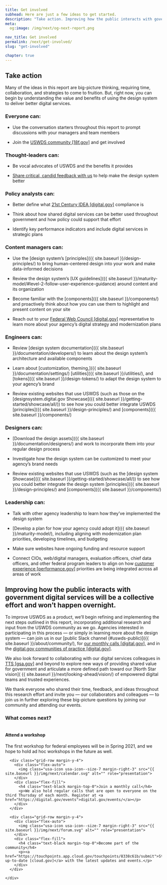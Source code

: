 ```yaml
---
title: Get involved
subhead: Here are just a few ideas to get started.
description: "Take action. Improving how the public interacts with government digital services will be a collective effort and won’t happen overnight."
meta:
  og:image: /img/next/og-next-report.png

nav_title: Get involved
permalink: /next/get-involved/
slug: "get-involved"

chapter: true
---
```


<section class="next-section">
  <div class="grid-container">
    <div class="grid-row">
       <h2 class="grid-col-12 tablet:grid-col-8 desktop:grid-col-12 margin-top-0 tablet:margin-x-auto desktop:margin-x-0">Take action</h2>
    </div>
    <div class="grid-row">
      <div class="grid-col-12 tablet:grid-col-8 tablet:margin-x-auto desktop:margin-x-0 next-section-prose">
        <p>Many of the ideas in this report are big-picture thinking, requiring time, collaboration, and strategies to come to fruition. But, right now, you can begin by understanding the value and benefits of using the design system to deliver better digital services.</p>
      </div>
    </div>
    <div class="grid-row">
<div class="grid-col-12 tablet:grid-col-8 tablet:margin-x-auto desktop:margin-x-0 desktop:grid-col-6 desktop:padding-right-205" markdown="1">

### Everyone can:

- Use the conversation starters throughout this report to prompt discussions with your managers and team members

- Join the [USWDS community [18f.gov]](https://chat.18f.gov/) and get involved

### Thought-leaders can:

- Be vocal advocates of USWDS and the benefits it provides

- [Share critical, candid feedback with us](mailto:uswds@support.digitalgov.gov) to help make the design system better

### Policy analysts can:

- Better define what [21st Century IDEA [digital.gov]](https://digital.gov/resources/21st-century-integrated-digital-experience-act/) compliance is

- Think about how shared digital services can be better used throughout government and how policy could support that effort

- Identify key performance indicators and include digital services in strategic plans

### Content managers can:

- Use the [design system’s [principles]({{ site.baseurl }}/design-principles/) to bring human-centered design into your work and make data-informed decisions

- Review the design system’s [UX guidelines]({{ site.baseurl }}/maturity-model/#level-2-follow-user-experience-guidance) around content and its organization

- Become familiar with the [components]({{ site.baseurl }}/components/) and proactively think about how you can use them to highlight and present content on your site

- Reach out to your [Federal Web Council [digital.gov]](https://digital.gov/resources/federal-web-council/) representative to learn more about your agency’s digital strategy and modernization plans

</div>
<div class="grid-col-12 tablet:grid-col-8 tablet:margin-x-auto desktop:margin-x-0 desktop:grid-col-6 desktop:padding-left-205" markdown="1">


### Engineers can:

- Review [design system documentation]({{ site.baseurl }}/documentation/developers/) to learn about the design system’s architecture and available components

- Learn about [customization, theming,]({{ site.baseurl }}/documentation/settings/) [utilities]({{ site.baseurl }}/utilities/), and [tokens]({{ site.baseurl }}/design-tokens/) to adapt the design system to your agency’s brand

- Review existing websites that use USWDS (such as those on the [designsystem.digital.gov Showcase]({{ site.baseurl }}/getting-started/showcase/all/)) to see how you could better integrate USWDS [principles]({{ site.baseurl }}/design-principles/) and [components]({{ site.baseurl }}/components/)

### Designers can:

- [Download the design assets]({{ site.baseurl }}/documentation/designers/) and work to incorporate them into your regular design process

- Investigate how the design system can be customized to meet your agency’s brand needs

- Review existing websites that use USWDS (such as the [design system Showcase]({{ site.baseurl }}/getting-started/showcase/all/)) to see how you could better integrate the design system [principles]({{ site.baseurl }}/design-principles/) and [components]({{ site.baseurl }}/components/)

### Leadership can:

- Talk with other agency leadership to learn how they’ve implemented the design system

- [Develop a plan for how your agency could adopt it]({{ site.baseurl }}/maturity-model/), including aligning with modernization plan priorities, developing timelines, and budgeting

- Make sure websites have ongoing funding and resource support

- Connect CIOs, web/digital managers, evaluation officers, chief data officers, and other federal program leaders to align on how [customer experience [performance.gov]](https://www.performance.gov/cx/) priorities are being integrated across all areas of work

</div>
    </div>
  </div>
</section>
<section class="next-section">
  <div class="grid-container">
    <div class="grid-row">
      <h2 class="grid-col-12 tablet:grid-col-8 desktop:grid-col-12 margin-top-0 tablet:margin-x-auto desktop:margin-x-0">Improving how the public interacts with government digital services will be a collective effort and won’t happen overnight.</h2>
    </div>
    <div class="grid-row">
      <div class="grid-col-12 tablet:grid-col-8 tablet:margin-x-auto margin-top-4 desktop:margin-x-0 next-section-prose" markdown="1">

To improve USWDS as a product, we’ll begin refining and implementing the next steps outlined in this report, incorporating additional research and input from the USWDS community as we go. Agencies interested in participating in this process — or simply in learning more about the design system — can join us in our [public Slack channel (#uswds-public)]({{ site.baseurl }}/about/community/), for [our monthly calls [digital.gov]](https://digital.gov/events/), and in the [digital.gov communities of practice [digital.gov]](https://digital.gov/communities/).

We also look forward to collaborating with our digital services colleagues in [TTS [gsa.gov]](https://www.gsa.gov/about-us/organization/federal-acquisition-service/technology-transformation-services) and beyond to explore new ways of providing shared value for government and articulate a more defined path toward our [North Star vision]( {{ site.baseurl }}/next/looking-ahead/vision/) of empowered digital teams and trusted experiences.

We thank everyone who shared their time, feedback, and ideas throughout this research effort and invite you — our collaborators and colleagues — to join us in further exploring these big-picture questions by joining our community and attending our events.

### What comes next?
</div>
  </div>
  <div class="grid-row">
    <div class="grid-col-12 tablet:grid-col-8 tablet:margin-x-auto desktop:margin-x-0">
      <div class="grid-row margin-y-4">
        <div class="flex-auto">
          <img class="usa-icon usa-icon--size-7 margin-right-3" src="{{ site.baseurl }}/img/next/group.svg" alt="" role="presentation">
        </div>
        <div class="flex-fill">
          <h4 class="text-black margin-top-0">Attend a workshop</h4>
          <p>The first workshop for federal employees will be in Spring 2021, and we hope to hold ad hoc workshops in the future as well.</p>
        </div>
      </div>

      <div class="grid-row margin-y-4">
        <div class="flex-auto">
          <img class="usa-icon usa-icon--size-7 margin-right-3" src="{{ site.baseurl }}/img/next/calendar.svg" alt="" role="presentation">
        </div>
        <div class="flex-fill">
          <h4 class="text-black margin-top-0">Join a monthly call</h4>
          <p>We also hold regular calls that are open to everyone on the third Thursday of each month. Register at <a href="https://digital.gov/events">digital.gov/events/</a></p>
        </div>
      </div>

      <div class="grid-row margin-y-4">
        <div class="flex-auto">
          <img class="usa-icon usa-icon--size-7 margin-right-3" src="{{ site.baseurl }}/img/next/forum.svg" alt="" role="presentation">
        </div>
        <div class="flex-fill">
          <h4 class="text-black margin-top-0">Become part of the community</h4>
          <p><a href="https://touchpoints.app.cloud.gov/touchpoints/8338c61b/submit">Stay up-to-date [cloud.gov]</a> with the latest updates and events.</p>
        </div>
      </div>

    </div>
  </div>
</div>
</section>
